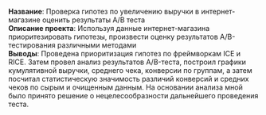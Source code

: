 **Название**: Проверка гипотез по увеличению выручки в интернет-магазине оценить результаты A/B теста\
**Описание проекта**: Используя данные интернет-магазина приоритезировать гипотезы, произвести оценку результатов A/B-тестирования различными методами\
**Выводы**: Проведена приоритизация гипотез по фреймворкам ICE и RICE. Затем провел анализ результатов A/B-теста, построил графики кумулятивной выручки, среднего чека, конверсии по группам, а затем посчитал статистическую значимость различий конверсий и средних чеков по сырым и очищенным данным. На основании анализа мной было принято решение о нецелесообразности дальнейшего проведения теста.
